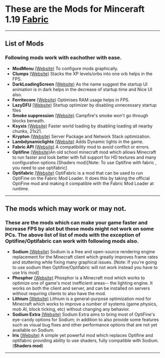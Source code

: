 # These are the Mods for Minceraft 1.19 [Fabric](https://fabricmc.net/)
----
## List of Mods
### Following mods work with eachother with ease.
- **ModMenu** [(Website)](https://www.curseforge.com/minecraft/mc-mods/modmenu) To configure mods graphically.
- **Clumps** [(Website)](https://www.curseforge.com/minecraft/mc-mods/clumps) Stacks the XP levels/orbs into one orb helps in the FPS.
- **DarkLoadingScreen** [(Website)](https://www.curseforge.com/minecraft/mc-mods/dark-loading-screen) As the name suggest the startup UI animation is in dark helps in the decrease of startup time and Nice UI also.
- **Ferritecore** [(Website)](https://www.curseforge.com/minecraft/mc-mods/ferritecore-fabric) Optimises RAM usage helps in FPS.
- **LazyDFU** [(Website)](https://www.curseforge.com/minecraft/mc-mods/lazydfu) Startup optimizer by disabling unnecessary startup files
- **Smoke suppression** [(Website)](https://www.curseforge.com/minecraft/mc-mods/smoke-suppression) Campfire's smoke won't go through blocks beneath.
- **Ksyxis** [(Website)](https://www.curseforge.com/minecraft/mc-mods/ksyxis) Faster world loading by disabling loading all nearby chunks, 21x21.
- **Krypton** [(Website)](https://www.curseforge.com/minecraft/mc-mods/krypton) Server Package and Network Stack optimization.
- **Lambdynamiclights** [(Website)](https://www.curseforge.com/minecraft/mc-mods/lambdynamiclights) Adds Dynamic lights in the game.
- **Fabric API** [(Website)](https://www.curseforge.com/minecraft/mc-mods/fabric-api) A compatibility mod to avoid conflict or errors.
- **Optifine** [(Website)](https://www.optifine.net/home)An old school minecraft mod which allows Minecraft to run faster and look better with full support for HD textures and many configuration options.(Shaders mod)[Note: To use Optifine with fabric , you need to use optifabric]
- **Optifabric** [(Website)](https://www.curseforge.com/minecraft/mc-mods/optifabric) OptiFabric is a mod that can be used to run OptiFine on the Fabric Mod Loader. It does this by taking the official OptiFine mod and making it compatible with the Fabric Mod Loader at runtime.

----
## The mods which may work or may not.
### These are the mods which can make your game faster and increase FPS by alot but these mods might not work on some PCs. The above list of list of mods with the exception of Optifine/Optifabric can work with following mods also.
- **Sodium** [(Website)](https://www.curseforge.com/minecraft/mc-mods/sodium) Sodium is a free and open-source rendering engine replacement for the Minecraft client which greatly improves frame rates and stuttering while fixing many graphical issues. 
[Note: If you're going to use sodium then Optifine/Optifabric will not work instead you have to use Iris mod]
- **Phosphor** [(Website)](https://www.curseforge.com/minecraft/mc-mods/phosphor) Phosphor is a Minecraft mod which works to optimize one of game's most inefficient areas-- the lighting engine. It works on both the client and server, and can be installed on servers without requiring clients to also have the mod. 
- **Lithium** [(Website)](https://www.curseforge.com/minecraft/mc-mods/lithium) Lithium is a general-purpose optimization mod for Minecraft which works to improve a number of systems (game physics, mob AI, block ticking, etc) without changing any behavior. 
- **Sodium Extra** [(Website)](https://www.curseforge.com/minecraft/mc-mods/sodium-extra) Sodium Extra aims to bring most of OptiFine's eye-candy options for Sodium; in addition to also provide some features such as visual bug fixes and other performance options that are not yet available on Sodium.
- **Iris** [(Website)](https://irisshaders.net/) A simple yet powerful mod which replaces Optifine and optifabric providing ability to use shaders, fully compatible with Sodium.(**Shaders mod**)
-----


